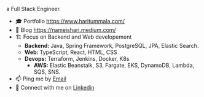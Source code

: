 a Full Stack Engineer.

- 🎓 Portfolio https://www.haritummala.com/
- 🎨 Blog https://nameishari.medium.com/
- 🏗 Focus on Backend and Web developement
  - <b>Backend: </b>Java, Spring Framework, PostgreSQL, JPA, Elastic Search.
  - <b>Web: </b>TypeScript, React, HTML, CSS 
  - <b>Devops: </b>Terraform, Jenkins, Docker, K8s
    - <b>AWS: </b>Elastic Beanstalk, S3, Fargate, EKS, DynamoDB, Lambda, SQS, SNS.
- 📫 Ping me by [Email](mailto:hari.tummala88@gmail.com)
- 🔗 Connect with me on <a href="https://www.linkedin.com/in/nameishari/">Linkedin</a>

